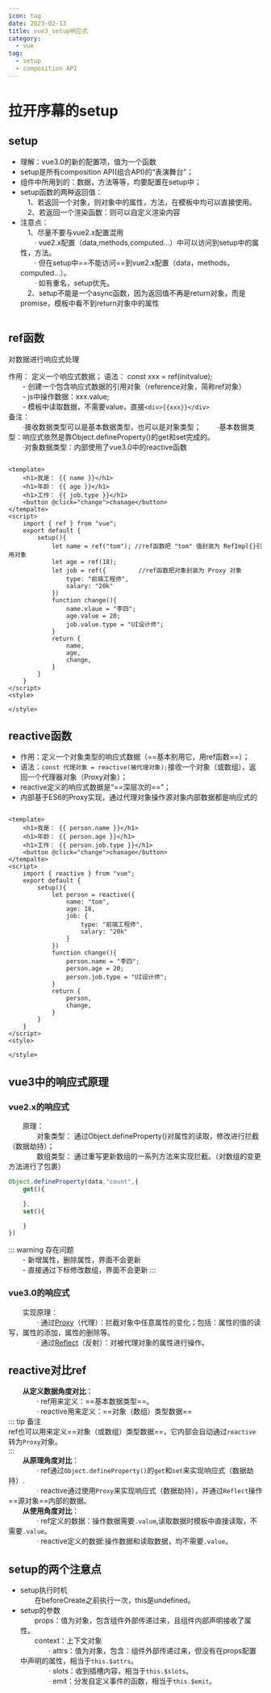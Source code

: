 ```yaml
---
icon: tag
date: 2023-02-13
title: vue3_setup响应式
category:
  - vue
tag:
  - setup
  - composition API
---
```


# 拉开序幕的setup

## setup

- 理解：vue3.0的新的配置项，值为一个函数
- setup是所有composition API(组合API)的“表演舞台”；
- 组件中所用到的：数据，方法等等，均要配置在setup中；
- setup函数的两种返回值：  
    &emsp;1、若返回一个对象，则对象中的属性，方法，在模板中均可以直接使用。  
    &emsp;2、若返回一个渲染函数：则可以自定义渲染内容  
- 注意点：  
    &emsp;1、尽量不要与vue2.x配置混用  
        &emsp;&emsp;· vue2.x配置（data,methods,computed...）中可以访问到setup中的属性，方法。  
        &emsp;&emsp;· 但在setup中==不能访问==到vue2.x配置（data，methods，computed...）。  
        &emsp;&emsp;· 如有重名，setup优先。  
    &emsp;2、setup不能是一个async函数，因为返回值不再是return对象，而是promise，模板中看不到return对象中的属性  

``` vue

```

## ref函数

对数据进行响应式处理  

作用： 定义一个响应式数据；
语法： const xxx = ref(initvalue);  
&emsp;&emsp;- 创建一个包含响应式数据的引用对象（reference对象，简称ref对象）  
&emsp;&emsp;- js中操作数据：xxx.value;  
&emsp;&emsp;- 模板中读取数据，不需要value，直接`<div>{{xxx}}</div>`  
备注：   
&emsp;&emsp;·接收数据类型可以是基本数据类型，也可以是对象类型；
&emsp;&emsp;·基本数据类型：响应式依然是靠Object.defineProperty()的get和set完成的。  
&emsp;&emsp;·对象数据类型：内部使用了vue3.0中的reactive函数

```vue

<template>
    <h1>我是： {{ name }}</h1>
    <h1>年龄： {{ age }}</h1>
    <h1>工作： {{ job.type }}</h1>
    <button @click="change">chanage</button>
</tempalte>
<script>
    import { ref } from "vue";
    export default {
        setup(){
            let name = ref("tom"); //ref函数把 "tom" 值封装为 RefImpl{}引用对象
            let age = ref(18);
            let job = ref({         //ref函数把对象封装为 Proxy 对象
                type: "前端工程师",
                salary: "20k"
            })
            function change(){
                name.vlaue = "李四";
                age.value = 20;
                job.value.type = "UI设计师";
            }
            return {
                name,
                age,
                change,
            }
        }
    }  
</script>
<style>

</style>
```
## reactive函数

+ 作用：定义一个对象类型的响应式数据（==基本别用它，用ref函数==）；
+ 语法：`const 代理对象 = reactive(被代理对象);`接收一个对象（或数组），返回一个代理器对象（Proxy对象）；
+ reactive定义的响应式数据是“==深层次的==”；
+ 内部基于ES6的Proxy实现，通过代理对象操作源对象内部数据都是响应式的


```vue

<template>
    <h1>我是： {{ person.name }}</h1>
    <h1>年龄： {{ person.age }}</h1>
    <h1>工作： {{ person.job.type }}</h1>
    <button @click="change">chanage</button>
</tempalte>
<script>
    import { reactive } from "vue";
    export default {
        setup(){
            let person = reactive({
                name: "tom",
                age: 18,
                job: {
                    type: "前端工程师",
                    salary: "20k"
                }
            })
            function change(){
                person.name = "李四";
                person.age = 20;
                person.job.type = "UI设计师";
            }
            return {
                person,
                change,
            }
        }
    }  
</script>
<style>

</style>
```

## vue3中的响应式原理

### vue2.x的响应式
&emsp;&emsp;原理：  
&emsp;&emsp;&emsp;&emsp;对象类型： 通过Object.defineProperty()对属性的读取，修改进行拦截（数据劫持）；  
&emsp;&emsp;&emsp;&emsp;数组类型： 通过重写更新数组的一系列方法来实现拦截。（对数组的变更方法进行了包裹）
```javascript
Object.defineProperty(data,"count",{
    get(){

    },
    set(){

    }
})
```
::: warning 存在问题  
&emsp;&emsp;- 新增属性，删除属性，界面不会更新  
&emsp;&emsp;- 直接通过下标修改数组，界面不会更新
:::

### vue3.0的响应式
&emsp;&emsp;实现原理：  
&emsp;&emsp;&emsp;&emsp;· 通过[Proxy][1]（代理）：拦截对象中任意属性的变化；包括：属性的值的读写，属性的添加，属性的删除等。  
&emsp;&emsp;&emsp;&emsp;· 通过[Reflect][2]（反射）：对被代理对象的属性进行操作。

## reactive对比ref
&emsp;&emsp;**从定义数据角度对比**：  
&emsp;&emsp;&emsp;&emsp;· ref用来定义：==基本数据类型==。  
&emsp;&emsp;&emsp;&emsp;· reactive用来定义：==对象（数组）类型数据==  
::: tip 备注  
ref也可以用来定义==对象（或数组）类型数据==，它内部会自动通过`reactive`转为`Proxy`对象。  
:::  
&emsp;&emsp;**从原理角度对比**：  
&emsp;&emsp;&emsp;&emsp;· ref通过`Object.defineProperty()`的`get`和`set`来实现响应式（数据劫持）.  
&emsp;&emsp;&emsp;&emsp;· reactive通过使用`Proxy`来实现响应式（数据劫持），并通过`Reflect`操作==源对象==内部的数据。  
&emsp;&emsp;**从使用角度对比**：  
&emsp;&emsp;&emsp;&emsp;· ref定义的数据：操作数据需要`.value`,读取数据时模板中直接读取，不需要`.value`。  
&emsp;&emsp;&emsp;&emsp;· reactive定义的数据:操作数据和读取数据，均不需要`.value`。

## setup的两个注意点
+ setup执行时机  
&emsp;&emsp;在beforeCreate之前执行一次，this是undefined。
+ setup的参数  
&emsp;&emsp;props：值为对象，包含组件外部传递过来，且组件内部声明接收了属性。  
&emsp;&emsp;context：上下文对象  
&emsp;&emsp;&emsp;&emsp;· attrs：值为对象，包含：组件外部传递过来，但没有在props配置中声明的属性，相当于`this.$attrs`。  
&emsp;&emsp;&emsp;&emsp;· slots：收到插槽内容，相当于`this.$slots`。  
&emsp;&emsp;&emsp;&emsp;· emit：分发自定义事件的函数，相当于`this.$emit`。



[1]: https://developer.mozilla.org/zh-CN/docs/Web/JavaScript/Reference/Global_Objects/Proxy
[2]: https://developer.mozilla.org/zh-CN/docs/Web/JavaScript/Reference/Global_Objects/Reflect







